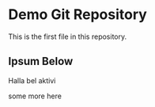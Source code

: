 # Demo Git Repository

This is the first file in this repository.

## Ipsum Below

Halla bel aktivi

some more here